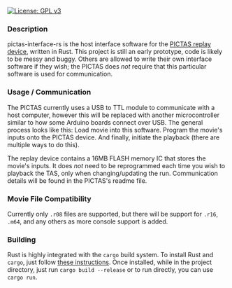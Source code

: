 [![License: GPL v3](https://img.shields.io/badge/License-GPLv3-blue.svg)](https://www.gnu.org/licenses/gpl-3.0)
### Description
pictas-interface-rs is the host interface software for the [PICTAS replay device](https://github.com/bigbass1997/PICTAS), written in Rust. This project is still an early prototype, code is likely to be messy and buggy. Others are allowed to write their own interface software if they wish; the PICTAS does _not_ require that this particular software is used for communication.

### Usage / Communication
The PICTAS currently uses a USB to TTL module to communicate with a host computer, however this will be replaced with another microcontroller similar to how some Arduino boards connect over USB. The general process looks like this: Load movie into this software. Program the movie's inputs onto the PICTAS device. And finally, initiate the playback (there are multiple ways to do this).

The replay device contains a 16MB FLASH memory IC that stores the movie's inputs. It does _not_ need to be reprogrammed each time you wish to playback the TAS, only when changing/updating the run. Communication details will be found in the PICTAS's readme file.

### Movie File Compatibility
Currently only `.r08` files are supported, but there will be support for `.r16`, `.m64`, and any others as more console support is added.

### Building
Rust is highly integrated with the `cargo` build system. To install Rust and `cargo`, just follow [these instructions](https://doc.rust-lang.org/cargo/getting-started/installation.html). Once installed, while in the project directory, just run `cargo build --release` or to run directly, you can use `cargo run`.

